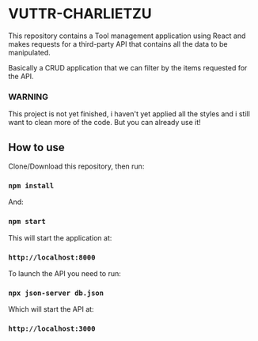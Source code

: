 # VUTTR-CHARLIETZU

This repository contains a Tool management application using React and makes requests for a third-party API that contains all the data to be manipulated. <br />

Basically a CRUD application that we can filter by the items requested for the API. <br />

### WARNING
This project is not yet finished, i haven't yet applied all the styles and i still want to clean more of the code. But you can already use it!  

## How to use

Clone/Download this repository, then run:

### `npm install`

And:

### `npm start`

This will start the application at:

### `http://localhost:8000`

To launch the API you need to run:

### `npx json-server db.json`

Which will start the API at:

### `http://localhost:3000`
